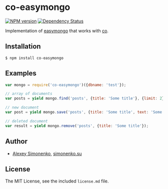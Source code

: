 # co-easymongo

[![NPM version](https://badge.fury.io/js/co-easymongo.png)](http://badge.fury.io/js/co-easymongo) [![Dependency Status](https://david-dm.org/yamb/co-easymongo.png)](https://david-dm.org/yamb/co-easymongo)

Implementation of [easymongo](https://github.com/meritt/easymongo) that works with [co](https://github.com/visionmedia/co).

## Installation

```
$ npm install co-easymongo
```

## Examples

```js
var mongo = require('co-easymongo')({dbname: 'test'});

// array of documents
var posts = yield mongo.find('posts', {title: 'Some title'}, {limit: 2});

// new document
var post = yield mongo.save('posts', {title: 'Some title', text: 'Some text'});

// deleted document
var result = yield mongo.remove('posts', {title: 'Some title'});
```

## Author

* [Alexey Simonenko](mailto:alexey@simonenko.su), [simonenko.su](http://simonenko.su)

## License

The MIT License, see the included `license.md` file.
